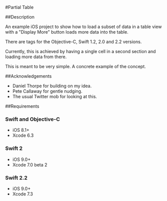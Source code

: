 #Partial Table

##Description

An example iOS project to show how to load a subset of data in a table view with
a "Display More" button loads more data into the table.

There are tags for the Objective-C, Swift 1.2, 2.0 and 2.2 versions.

Currently, this is achieved by having a single cell in a second section and loading more data from there.

This is meant to be very simple. A concrete example of the concept.

##Acknowledgements

- Daniel Thorpe for building on my idea.
- Pete Callaway for gentle nudging.
- The usual Twitter mob for looking at this.

##Requirements

### Swift and Objective-C
- iOS 8.1+
- Xcode 6.3

### Swift 2
- iOS 9.0+
- Xcode 7.0 beta 2

### Swift 2.2
- iOS 9.0+
- Xcode 7.3

